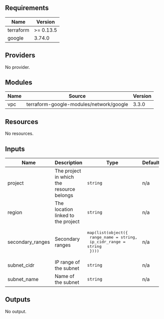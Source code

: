 ## Requirements

| Name | Version |
|------|---------|
| terraform | >= 0.13.5 |
| google | 3.74.0 |

## Providers

No provider.

## Modules

| Name | Source | Version |
|------|--------|---------|
| vpc | terraform-google-modules/network/google | 3.3.0 |

## Resources

No resources.

## Inputs

| Name | Description | Type | Default | Required |
|------|-------------|------|---------|:--------:|
| project | The project in which the resource belongs | `string` | n/a | yes |
| region | The location linked to the project | `string` | n/a | yes |
| secondary\_ranges | Secondary ranges | <pre>map(list(object({<br>    range_name    = string,<br>    ip_cidr_range = string<br>  })))</pre> | n/a | yes |
| subnet\_cidr | IP range of the subnet | `string` | n/a | yes |
| subnet\_name | Name of the subnet | `string` | n/a | yes |

## Outputs

No output.
